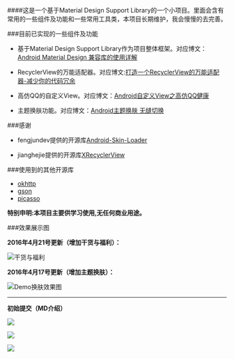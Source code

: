 

####这是一个基于Material Design Support Library的一个小项目。里面会含有常用的一些组件及功能和一些常用工具类，本项目长期维护，我会慢慢的去完善。


###目前已实现的一些组件及功能

- 基于Material Design Support Library作为项目整体框架。对应博文：[Android Material Design 兼容库的使用详解](http://www.jianshu.com/p/1e6eed09d48b)

- RecyclerView的万能适配器。对应博文:[打造一个RecyclerView的万能适配器-减少你的代码冗余](http://www.jianshu.com/p/82a74c9ccba5)

- 高仿QQ的自定义View。对应博文：[Android自定义View之高仿QQ健康](http://www.jianshu.com/p/740c64ba15ac)

-  主题换肤功能。对应博文：[Android主题换肤 无缝切换](http://www.jianshu.com/p/af7c0585dd5b)

###感谢

- fengjundev提供的开源库[Android-Skin-Loader](https://github.com/fengjundev/Android-Skin-Loader)

- jianghejie提供的开源库[XRecyclerView](https://github.com/jianghejie/XRecyclerView)


###使用到的其他开源库

- [okhttp](https://github.com/square/okhttp)
- [gson](https://github.com/google/gson)
- [picasso](https://github.com/square/picasso)


**特别申明:本项目主要供学习使用,无任何商业用途。**

###效果展示图

**2016年4月21号更新（增加干货与福利）：**

![干货与福利](http://upload-images.jianshu.io/upload_images/623504-4ec5308bcd42ff50.png?imageMogr2/auto-orient/strip%7CimageView2/2/w/1240)

**2016年4月17号更新（增加主题换肤）：**

![Demo换肤效果图](http://upload-images.jianshu.io/upload_images/623504-0c8a0c72d3a173ed.gif?imageMogr2/auto-orient/strip)

----

**初始提交（MD介绍）**

![](http://upload-images.jianshu.io/upload_images/623504-8880b55a4190b6b6.png?imageMogr2/auto-orient/strip%7CimageView2/2/w/1240)


![](http://upload-images.jianshu.io/upload_images/623504-529a167775dd2523.png?imageMogr2/auto-orient/strip%7CimageView2/2/w/1240)


![](http://upload-images.jianshu.io/upload_images/623504-a90889840527e8d1.png?imageMogr2/auto-orient/strip%7CimageView2/2/w/1240)
